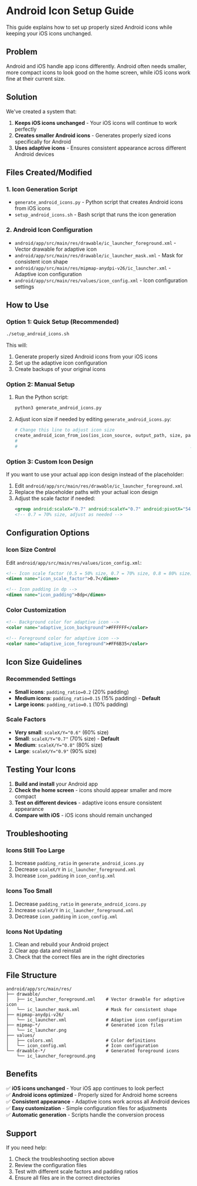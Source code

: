 # Android Icon Setup Guide

This guide explains how to set up properly sized Android icons while keeping your iOS icons unchanged.

## Problem
Android and iOS handle app icons differently. Android often needs smaller, more compact icons to look good on the home screen, while iOS icons work fine at their current size.

## Solution
We've created a system that:
1. **Keeps iOS icons unchanged** - Your iOS icons will continue to work perfectly
2. **Creates smaller Android icons** - Generates properly sized icons specifically for Android
3. **Uses adaptive icons** - Ensures consistent appearance across different Android devices

## Files Created/Modified

### 1. Icon Generation Script
- `generate_android_icons.py` - Python script that creates Android icons from iOS icons
- `setup_android_icons.sh` - Bash script that runs the icon generation

### 2. Android Icon Configuration
- `android/app/src/main/res/drawable/ic_launcher_foreground.xml` - Vector drawable for adaptive icon
- `android/app/src/main/res/drawable/ic_launcher_mask.xml` - Mask for consistent icon shape
- `android/app/src/main/res/mipmap-anydpi-v26/ic_launcher.xml` - Adaptive icon configuration
- `android/app/src/main/res/values/icon_config.xml` - Icon configuration settings

## How to Use

### Option 1: Quick Setup (Recommended)
```bash
./setup_android_icons.sh
```

This will:
1. Generate properly sized Android icons from your iOS icons
2. Set up the adaptive icon configuration
3. Create backups of your original icons

### Option 2: Manual Setup
1. Run the Python script:
   ```bash
   python3 generate_android_icons.py
   ```

2. Adjust icon size if needed by editing `generate_android_icons.py`:
   ```python
   # Change this line to adjust icon size
   create_android_icon_from_ios(ios_icon_source, output_path, size, padding_ratio=0.15)
   #                                                                  ^^^^^^^^
   #                                                                  Adjust this value
   ```

### Option 3: Custom Icon Design
If you want to use your actual app icon design instead of the placeholder:

1. Edit `android/app/src/main/res/drawable/ic_launcher_foreground.xml`
2. Replace the placeholder paths with your actual icon design
3. Adjust the scale factor if needed:
   ```xml
   <group android:scaleX="0.7" android:scaleY="0.7" android:pivotX="54" android:pivotY="54">
   <!-- 0.7 = 70% size, adjust as needed -->
   ```

## Configuration Options

### Icon Size Control
Edit `android/app/src/main/res/values/icon_config.xml`:

```xml
<!-- Icon scale factor (0.5 = 50% size, 0.7 = 70% size, 0.8 = 80% size) -->
<dimen name="icon_scale_factor">0.7</dimen>

<!-- Icon padding in dp -->
<dimen name="icon_padding">8dp</dimen>
```

### Color Customization
```xml
<!-- Background color for adaptive icon -->
<color name="adaptive_icon_background">#FFFFFF</color>

<!-- Foreground color for adaptive icon -->
<color name="adaptive_icon_foreground">#FF6B35</color>
```

## Icon Size Guidelines

### Recommended Settings
- **Small icons**: `padding_ratio=0.2` (20% padding)
- **Medium icons**: `padding_ratio=0.15` (15% padding) - **Default**
- **Large icons**: `padding_ratio=0.1` (10% padding)

### Scale Factors
- **Very small**: `scaleX/Y="0.6"` (60% size)
- **Small**: `scaleX/Y="0.7"` (70% size) - **Default**
- **Medium**: `scaleX/Y="0.8"` (80% size)
- **Large**: `scaleX/Y="0.9"` (90% size)

## Testing Your Icons

1. **Build and install** your Android app
2. **Check the home screen** - icons should appear smaller and more compact
3. **Test on different devices** - adaptive icons ensure consistent appearance
4. **Compare with iOS** - iOS icons should remain unchanged

## Troubleshooting

### Icons Still Too Large
1. Increase `padding_ratio` in `generate_android_icons.py`
2. Decrease `scaleX/Y` in `ic_launcher_foreground.xml`
3. Increase `icon_padding` in `icon_config.xml`

### Icons Too Small
1. Decrease `padding_ratio` in `generate_android_icons.py`
2. Increase `scaleX/Y` in `ic_launcher_foreground.xml`
3. Decrease `icon_padding` in `icon_config.xml`

### Icons Not Updating
1. Clean and rebuild your Android project
2. Clear app data and reinstall
3. Check that the correct files are in the right directories

## File Structure
```
android/app/src/main/res/
├── drawable/
│   ├── ic_launcher_foreground.xml    # Vector drawable for adaptive icon
│   └── ic_launcher_mask.xml          # Mask for consistent shape
├── mipmap-anydpi-v26/
│   └── ic_launcher.xml               # Adaptive icon configuration
├── mipmap-*/                         # Generated icon files
│   └── ic_launcher.png
├── values/
│   ├── colors.xml                    # Color definitions
│   └── icon_config.xml               # Icon configuration
└── drawable-*/                       # Generated foreground icons
    └── ic_launcher_foreground.png
```

## Benefits

✅ **iOS icons unchanged** - Your iOS app continues to look perfect  
✅ **Android icons optimized** - Properly sized for Android home screens  
✅ **Consistent appearance** - Adaptive icons work across all Android devices  
✅ **Easy customization** - Simple configuration files for adjustments  
✅ **Automatic generation** - Scripts handle the conversion process  

## Support

If you need help:
1. Check the troubleshooting section above
2. Review the configuration files
3. Test with different scale factors and padding ratios
4. Ensure all files are in the correct directories

